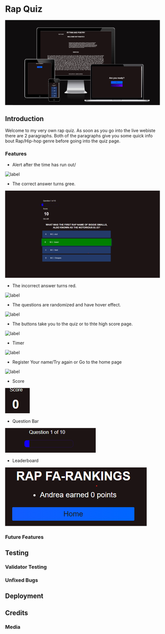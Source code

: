 # Rap Quiz
![Alt text](assets/images/am%20i%20responsive.png)


## Introduction
Welcome to my very own rap quiz. As soon as you go into the live webiste there are 2 paragraphs.
Both of the paragraphs give you some quick info bout Rap/Hip-hop genre before going into the quiz page.


### Features
- Alert after the time has run out/

![label](assets/images/alert.png%0D) 


- The correct answer turns gree.

![Alt text](assets/images/green.png)


- The incorrect answer turns red.

![label](assets/images/red.png%0D) 


- The questions are randomized and have hover effect.

![label](assets/images/quizlist.PNG%0D)


- The buttons take you to the quiz or to thte high score page.

![label](assets/images/quiz%20page.PNG%0D)


- Timer

![label](assets/images/timer.PNG%0D) 

- Register Your name/Try again or Go to the home page

![label](assets/images/end.png%0D) 


- Score

![Alt text](assets/images/score.PNG)


- Question Bar

![Alt text](assets/images/qBar.PNG)

- Leaderboard

![Alt text](assets/images/score-name-points.png)


### Future Features

## Testing 


### Validator Testing 


### Unfixed Bugs


## Deployment



## Credits 
 

### Media

